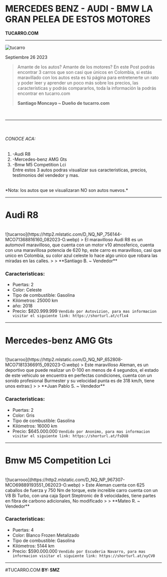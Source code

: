 # MERCEDES BENZ - AUDI - BMW LA GRAN PELEA DE ESTOS MOTORES
**TUCARRO.COM**

------------
![tucarro](https://http2.mlstatic.com/frontend-assets/classifieds-landings/homes/logo-tucarro@2x.png)

Septiembre 26 2023

> Amante de los autos? Amante de los motores? En este Post podrás encontrar 3 carros que son casi que únicos en Colombia, si estás maravillado con los autos esta es tú página para entretenerte un rato y poder leer y aprender un poco más sobre los precios, las características y podrás compararlos, toda la información la podrás encontrar en tucarro.com
>
> **Santiago Moncayo ~ Dueño de tucarro.com**
<br>

------------
<br>

###### CONOCE ACA:
1. -Audi R8
2. -Mercedes-benz AMG Gts
3. -Bmw M5 Competition Lci
<br>Entre estos 3 autos podras visualizar sus caracteristicas, precios, testimonios del vendedor y mas.
<br>
*Nota: los autos que se visualizaran NO son autos nuevos.*
<br>

------------
# Audi R8
<br>
![tucarroo](https://http2.mlstatic.com/D_NQ_NP_756144-MCO71368816160_082023-O.webp)
> El maravilloso Audi R8 es un automovil maravilloso, que cuenta con un motor v10 atmosferico, cuenta con una maravillosa potencia de 620 hp, este carro es maravilloso, casi que unico en Colombia, su color azul celeste lo hace algo unico que robara las miradas en las calles.
>
> **Santiago B. ~ Vendedor**
<br>

### Caracteristicas:
- Puertas: 2
- Color: Celeste
- Tipo de combustible: Gasolina
- Kilómetros: 25000 km
- año: 2018
- Precio: $820.999.999
`Vendido por Autovizion, para mas informacion visitar el siguiente link: https://shorturl.at/cflx4 `
------------
# Mercedes-benz AMG Gts
<br>
![tucarroo](https://http2.mlstatic.com/D_NQ_NP_652808-MCO71813366915_092023-O.webp)
> Este maravilloso Aleman, es un deportivo que puede realizar un 0-100 en menos de 4 segundos, el estado de este vehiculo se encuentra en perfectas condiciones, cuenta con un sonido profesional Burmester y su velocidad punta es de 318 km/h, tiene unos extras:)
>
> **Juan Pablo S. ~ Vendedor**
<br>

### Caracteristicas:
- Puertas: 2
- Color: Gris
- Tipo de combustible: Gasolina
- Kilómetros: 16000 km
- Precio: $645.000.000
`Vendido por Anonimo, para mas informacion visitar el siguiente link: https://shorturl.at/fsDU8  `
------------
# Bmw M5 Competition Lci
<br>
![tucarrooo](https://http2.mlstatic.com/D_NQ_NP_967307-MCO69889193551_062023-O.webp)
> Este Aleman cuenta con 625 caballos de fuerza y 750 Nm de torque, este increible carro cuenta con un V8 Bi Turbo, con una caja Sport Steptronic de 8 velocidades, tiene partes en fibra de carbono adicionales, No modificado
>
> **Mateo R. ~ Vendedor**
<br>

### Caracteristicas:
- Puertas: 4
- Color: Blanco Frozen Metalizado
- Tipo de combustible: Gasolina
- Kilómetros: 5144 km
- Precio: $590.000.000
`Vendido por Escuderia Navarro, para mas informacion visitar el siguiente link: https://shorturl.at/xyCV0 `

------------
#TUCARRO.COM
**BY: SMZ**
